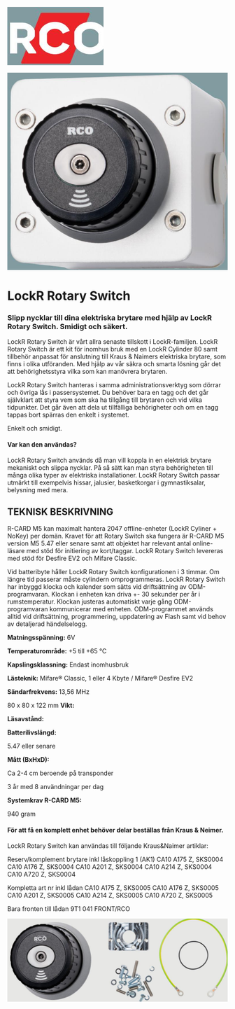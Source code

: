 ![](_page_0_Picture_0.jpeg)

![](_page_0_Picture_1.jpeg)

# **LockR Rotary Switch**

### **Slipp nycklar till dina elektriska brytare med hjälp av LockR Rotary Switch. Smidigt och säkert.**

LockR Rotary Switch är vårt allra senaste tillskott i LockR-familjen. LockR Rotary Switch är ett kit för inomhus bruk med en LockR Cylinder 80 samt tillbehör anpassat för anslutning till Kraus & Naimers elektriska brytare, som finns i olika utföranden. Med hjälp av vår säkra och smarta lösning går det att behörighetsstyra vilka som kan manövrera brytaren.

LockR Rotary Switch hanteras i samma administrationsverktyg som dörrar och övriga lås i passersystemet. Du behöver bara en tagg och det går självklart att styra vem som ska ha tillgång till brytaren och vid vilka tidpunkter. Det går även att dela ut tillfälliga behörigheter och om en tagg tappas bort spärras den enkelt i systemet.

Enkelt och smidigt.

#### **Var kan den användas?**

LockR Rotary Switch används då man vill koppla in en elektrisk brytare mekaniskt och slippa nycklar. På så sätt kan man styra behörigheten till många olika typer av elektriska installationer. LockR Rotary Switch passar utmärkt till exempelvis hissar, jalusier, basketkorgar i gymnastiksalar, belysning med mera.

## **TEKNISK BESKRIVNING**

R-CARD M5 kan maximalt hantera 2047 offline-enheter (LockR Cyliner + NoKey) per domän. Kravet för att Rotary Switch ska fungera är R-CARD M5 version M5 5.47 eller senare samt att objektet har relevant antal online-läsare med stöd för initiering av kort/taggar. LockR Rotary Switch levereras med stöd för Desfire EV2 och Mifare Classic.

Vid batteribyte håller LockR Rotary Switch konfigurationen i 3 timmar. Om längre tid passerar måste cylindern omprogrammeras. LockR Rotary Switch har inbyggd klocka och kalender som sätts vid driftsättning av ODM-programvaran. Klockan i enheten kan driva +- 30 sekunder per år i rumstemperatur. Klockan justeras automatiskt varje gång ODM-programvaran kommunicerar med enheten. ODM-programmet används alltid vid driftsättning, programmering, uppdatering av Flash samt vid behov av detaljerad händelselogg.

**Matningsspänning:**  6V

**Temperaturområde:**  +5 till +65 °C

**Kapslingsklassning:**  Endast inomhusbruk

**Lästeknik:**  Mifare® Classic, 1 eller 4 Kbyte / Mifare® Desfire EV2

**Sändarfrekvens:**  13,56 MHz

80 x 80 x 122 mm **Vikt:** 

**Läsavstånd:** 

**Batterilivslängd:** 

5.47 eller senare

**Mått (BxHxD):** 

Ca 2-4 cm beroende på transponder

3 år med 8 användningar per dag

**Systemkrav R-CARD M5:** 

940 gram

#### **För att få en komplett enhet behöver delar beställas från Kraus & Neimer.**

LockR Rotary Switch kan användas till följande Kraus&Naimer artiklar:

Reserv/komplement brytare inkl låskoppling 1 (AK1) CA10 A175 Z, SKS0004 CA10 A176 Z, SKS0004 CA10 A201 Z, SKS0004 CA10 A214 Z, SKS0004 CA10 A720 Z, SKS0004

Kompletta art nr inkl lådan CA10 A175 Z, SKS0005 CA10 A176 Z, SKS0005 CA10 A201 Z, SKS0005 CA10 A214 Z, SKS0005 CA10 A720 Z, SKS0005

Bara fronten till lådan 9T1 041 FRONT/RCO

![](_page_1_Picture_15.jpeg)